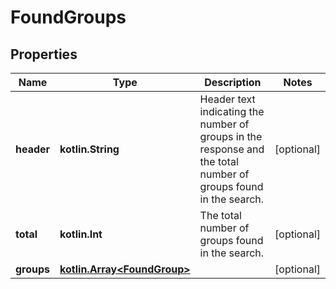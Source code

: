 
# FoundGroups

## Properties
Name | Type | Description | Notes
------------ | ------------- | ------------- | -------------
**header** | **kotlin.String** | Header text indicating the number of groups in the response and the total number of groups found in the search. |  [optional]
**total** | **kotlin.Int** | The total number of groups found in the search. |  [optional]
**groups** | [**kotlin.Array&lt;FoundGroup&gt;**](FoundGroup.md) |  |  [optional]



